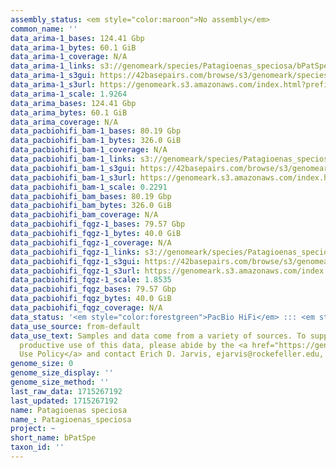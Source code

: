 ```yaml
---
assembly_status: <em style="color:maroon">No assembly</em>
common_name: ''
data_arima-1_bases: 124.41 Gbp
data_arima-1_bytes: 60.1 GiB
data_arima-1_coverage: N/A
data_arima-1_links: s3://genomeark/species/Patagioenas_speciosa/bPatSpe1/genomic_data/arima/<br>
data_arima-1_s3gui: https://42basepairs.com/browse/s3/genomeark/species/Patagioenas_speciosa/bPatSpe1/genomic_data/arima/
data_arima-1_s3url: https://genomeark.s3.amazonaws.com/index.html?prefix=species/Patagioenas_speciosa/bPatSpe1/genomic_data/arima/
data_arima-1_scale: 1.9264
data_arima_bases: 124.41 Gbp
data_arima_bytes: 60.1 GiB
data_arima_coverage: N/A
data_pacbiohifi_bam-1_bases: 80.19 Gbp
data_pacbiohifi_bam-1_bytes: 326.0 GiB
data_pacbiohifi_bam-1_coverage: N/A
data_pacbiohifi_bam-1_links: s3://genomeark/species/Patagioenas_speciosa/bPatSpe1/genomic_data/pacbio_hifi/<br>
data_pacbiohifi_bam-1_s3gui: https://42basepairs.com/browse/s3/genomeark/species/Patagioenas_speciosa/bPatSpe1/genomic_data/pacbio_hifi/
data_pacbiohifi_bam-1_s3url: https://genomeark.s3.amazonaws.com/index.html?prefix=species/Patagioenas_speciosa/bPatSpe1/genomic_data/pacbio_hifi/
data_pacbiohifi_bam-1_scale: 0.2291
data_pacbiohifi_bam_bases: 80.19 Gbp
data_pacbiohifi_bam_bytes: 326.0 GiB
data_pacbiohifi_bam_coverage: N/A
data_pacbiohifi_fqgz-1_bases: 79.57 Gbp
data_pacbiohifi_fqgz-1_bytes: 40.0 GiB
data_pacbiohifi_fqgz-1_coverage: N/A
data_pacbiohifi_fqgz-1_links: s3://genomeark/species/Patagioenas_speciosa/bPatSpe1/genomic_data/pacbio_hifi/<br>
data_pacbiohifi_fqgz-1_s3gui: https://42basepairs.com/browse/s3/genomeark/species/Patagioenas_speciosa/bPatSpe1/genomic_data/pacbio_hifi/
data_pacbiohifi_fqgz-1_s3url: https://genomeark.s3.amazonaws.com/index.html?prefix=species/Patagioenas_speciosa/bPatSpe1/genomic_data/pacbio_hifi/
data_pacbiohifi_fqgz-1_scale: 1.8535
data_pacbiohifi_fqgz_bases: 79.57 Gbp
data_pacbiohifi_fqgz_bytes: 40.0 GiB
data_pacbiohifi_fqgz_coverage: N/A
data_status: '<em style="color:forestgreen">PacBio HiFi</em> ::: <em style="color:forestgreen">Arima</em>'
data_use_source: from-default
data_use_text: Samples and data come from a variety of sources. To support fair and
  productive use of this data, please abide by the <a href="https://genome10k.soe.ucsc.edu/data-use-policies/">Data
  Use Policy</a> and contact Erich D. Jarvis, ejarvis@rockefeller.edu, with any questions.
genome_size: 0
genome_size_display: ''
genome_size_method: ''
last_raw_data: 1715267192
last_updated: 1715267192
name: Patagioenas speciosa
name_: Patagioenas_speciosa
project: ~
short_name: bPatSpe
taxon_id: ''
---
```

